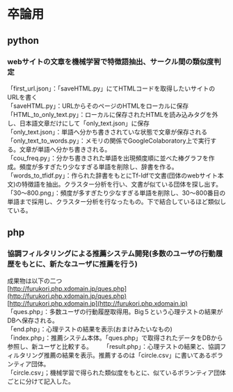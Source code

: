 # 卒論用   
## python
### webサイトの文章を機械学習で特徴語抽出、サークル間の類似度判定　　
「first_url.json」：「saveHTML.py」にてHTMLコードを取得したいサイトのURLを書く  
「saveHTML.py」：URLからそのページのHTMLをローカルに保存  
「HTML_to_only_text.py」：ローカルに保存されたHTMLを読み込みタグを外し、日本語文章だけにして「only_text.json」に保存  
「only_text.json」：単語へ分かち書きされていな状態で文章が保存される  
「only_text_to_words.py」：メモリの関係でGoogleColaboratory上で実行する。文章が単語へ分かち書きされる。  
「cou_freq.py」：分かち書きされた単語を出現頻度順に並べた棒グラフを作成。頻度が多すぎたり少なすぎる単語を削除し、辞書を作る。  
「words_to_tfidf.py」：作られた辞書をもとにTf-Idfで文書(団体のwebサイト本文)の特徴語を抽出。クラスター分析を行い、文書が似ている団体を探し出す。  
「30〜800.png」：頻度が多すぎたり少なすぎる単語を削除し、30〜800番目の単語まで採用し、クラスター分析を行なったもの。下で結合しているほど類似している。  
## php  
### 協調フィルタリングによる推薦システム開発(多数のユーザの行動履歴をもとに、新たなユーザに推薦を行う)  
成果物は以下の二つ  
[http://furukori.php.xdomain.jp/ques.php](http://furukori.php.xdomain.jp/ques.php)  
[http://furukori.php.xdomain.jp](http://furukori.php.xdomain.jp)  
「ques.php」：多数ユーザの行動履歴取得用。Big５という心理テストの結果がDBへ保存される。  
「end.php」：心理テストの結果を表示(おまけみたいなもの)  
「index.php」：推薦システム本体。「ques.php」で取得されたデータをDBから参照し、新ユーザと比較する。　　
「result.php」：心理テストの結果と、協調フィルタリング推薦の結果を表示。推薦するのは「circle.csv」に書いてあるボランティア団体。  
「circle.csv」；機械学習で得られた類似度をもとに、似ているボランティア団体ごとに分けて記入した。　　

